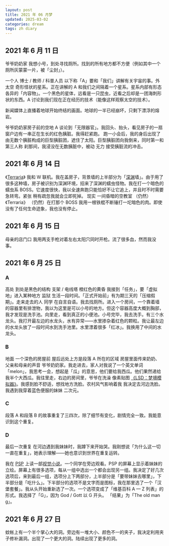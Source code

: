 ```yaml
---
layout: post
title: 2021 年 06 月梦
updated: 2025-03-02
categories: dream
tags: zh diary
---
```


## 2021 年 6 月 11 日

&#8203;<dr-t>爷爷奶奶家</dr-t> 我想小号，到处寻找厕所。找到的所有地方都不方便（例如其中一个厕所灰蒙蒙一片，被「尘封」）。

一个人 <dr-t><dr-recog>博士 / 教师 / 科普人员</dr-recog></dr-t> <dr-t><dr-comm>以下称「A」</dr-comm></dr-t>要和「我们」讲解有关宇宙的事。<dr-t><dr-persp>外太空</dr-persp></dr-t> 奇形怪状的星系。正在讲解的 A 和我们之间隔着一个星系。星系内部有形态各异的「内容物」。一个黑色的星体，远看是一只昆虫，近看之后<dr-think>却</dr-think>是一团海刺形状的东西。A 讨论到我们现在正在经历的技术（能像这样观察太空的技术）。

新闻媒体上直播着地球开始终结的画面。地球的一半已经崩坏，只剩下漂浮的熔岩。

&#8203;<dr-t>爷爷奶奶家房子前的空地</dr-t> A 谈论到「无限器官」。我回头、抬头，看见房子的一扇窗户边有一串正在生长的红色胰脏。<dr-think>我得赶紧跑。</dr-think> 跑一小会后，我的身后出现了由无数个胰脏构成的巨型胰脏团，遮住了太阳。巨型胰脏团向我倒来，<dr-t>同时第一和第三人称</dr-t> 刹那间，我浸没在无数胰脏中，<dr-t>被动</dr-t> <dr-tt>无力</dr-tt> 接受胰脏流的冲击。

## 2021 年 6 月 14 日

&#8203;<dr-t><dr-persp>《<a href="https://zh.wikipedia.org/wiki/%E6%B3%B0%E6%8B%89%E7%91%9E%E4%BA%9A">Terraria</a>》</dr-persp></dr-t> 我和 W 联机。我在盖房子，背景墙的上半部分为「[深渊](https://calamitymod.wiki.gg/wiki/Abyss)墙」。由于用了很多这种墙，房子被识别为深渊环境，招来了深渊的蠕虫怪物。我在打一个暗色的蠕虫系 BOSS。它速度很快，我以全速奔跑只能恰好不让它追上，并且时不时需要急转弯。<dr-think><dr-t>紧张</dr-t> 稍有疏忽我就会立即死掉。</dr-think> <dr-t><dr-persp>现实</dr-persp></dr-t> <dr-tt>一间昏暗的空教室</dr-tt> <dr-t>（仍然）《Terraria》</dr-t> <dr-tt>（仍然）在打那个 BOSS</dr-tt> 我用一根铁棍不断锤打一坨暗色的肉。<dr-think>即使</dr-think>没有了任何生命迹象，我<dr-think>也</dr-think>没有停止。

## 2021 年 6 月 15 日

&#8203;<dr-t>母亲的店门口</dr-t> 我用两支手枪对着左右太阳穴同时开枪。流了很多血，<dr-think>然而</dr-think>我没事。

## 2021 年 6 月 25 日

### A

&#8203;<dr-t>高处</dr-t> <dr-tt>到处是黑色的结构 <dr-t><dr-recog>支架 / 电线塔</dr-recog></dr-t></dr-tt> <dr-tt>橙红色的黄昏</dr-tt> 我接到「任务」，要「虚拟地」进入某种地方 <dr-t><dr-recog>监狱</dr-recog></dr-t> 生活一段时间。「正式开始前」有为期三天的「压缩假期」。走来走去的人 <dr-t><dr-recog>同学</dr-recog></dr-t> 在自言自语。我去找厕所。进入一个房间，一个靠着墙的容器里有排泄物，我以为这里是可以小号的地方。<dr-think>但</dr-think>这个容器高度大概到胸部，我才发现是洗手池。向里走，看到真正的小便池。小号完毕，我去洗手。有三个水龙头。我打开最左边的水龙头，<dr-think>水有异常</dr-think>——水里掺杂着红色的颗粒。我让最左边的水龙头放了一段时间水到洗手池里。水里漂着很多「红冰」。我换用了中间的水龙头。

### B

&#8203;<dr-t>地面</dr-t> <dr-tt>一个深色的房屋前</dr-tt> <dr-t>屋后远处上方是段落 A 所在的区域</dr-t> 房屋里面传来奶奶、父亲和母亲的声音 <dr-t>爷爷奶奶家</dr-t>。我走进去，家人对我说了一个英文单词 <dr-t><dr-recog>「melon」</dr-recog></dr-t>，我思考一会，想起是「瓜」的意思，<dr-think>他们要给我西瓜。</dr-think>他们<dr-think>果然</dr-think>递给我半个大西瓜。我往里走，右边的房间里，爷爷在洗澡 <dr-t>像素贴图</dr-t> <dr-tt><dr-ref><a href="https://en.wikipedia.org/wiki/LSD:_Dream_Emulator">《LSD：梦境模拟器》</a></dr-ref></dr-tt>。我感到脸不舒适，想找地方洗脸。<dr-t><dr-think>农村风气影响着我</dr-think></dr-t> 我决定去河边洗脸。我遇到我穿着蓝色便服的妹妹 <dr-t>二次元</dr-t>。

### C

段落 A 和段落 B 的故事重复了三四次，除了细节有变化，剧情完全一致。我能意识到这个重复。

### D

&#8203;<dr-t>最后一次重复</dr-t> 在河边遇到我妹妹时，我蹲下来开始哭。我刚想说「为什么这一切一直在重复」，她表示理解——她也意识到世界在重复运转。

我在 [PSP](https://zh.wikipedia.org/wiki/PlayStation_Portable) 上读一部[视觉小说](https://zh.wikipedia.org/wiki/%E8%A7%86%E8%A7%89%E5%B0%8F%E8%AF%B4)。一个同学在旁边观看。PSP 的屏幕上显示着妹妹的立绘。屏幕上有很多选项，每从一组中选出一个都会出现另一组。我决定了好几次选项后，来到最后一组，选项分上下两部分，上半部分是「要带妹妹去哪里」，下半部分是「吃什么」。下半部分的选项不是文字而是图标，我在那里选了一个「汉堡套餐」。我从头开始重新选了一次。一个选项变成了「维基百科 A — Z 列表」的形式。我选择了「G」，<dr-think>因为 God / Gott 以 G 开头。</dr-think> 「结果」为「The old man g<dr-fog />」。

## 2021 年 6 月 27 日

蚊帐上有一个半个掌心大的洞。旁边有一堆大小、颜色不一的夹子，我决定利用夹子修补漏洞。出现了一个更大的洞。陆续出现了更多的洞。
